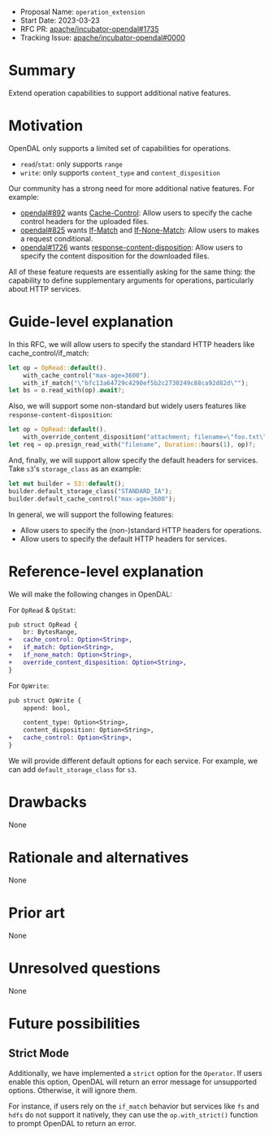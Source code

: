 - Proposal Name: `operation_extension`
- Start Date: 2023-03-23
- RFC PR: [apache/incubator-opendal#1735](https://github.com/apache/incubator-opendal/pull/1735)
- Tracking Issue: [apache/incubator-opendal#0000](https://github.com/apache/incubator-opendal/issues/0000)

# Summary

Extend operation capabilities to support additional native features.

# Motivation

OpenDAL only supports a limited set of capabilities for operations.

- `read`/`stat`: only supports `range`
- `write`: only supports `content_type` and `content_disposition`

Our community has a strong need for more additional native features. For example:

- [opendal#892](https://github.com/apache/incubator-opendal/issues/892) wants [Cache-Control](https://developer.mozilla.org/en-US/docs/Web/HTTP/Headers/Cache-Control): Allow users to specify the cache control headers for the uploaded files.
- [opendal#825](https://github.com/apache/incubator-opendal/issues/825) wants [If-Match](https://developer.mozilla.org/en-US/docs/Web/HTTP/Headers/If-Match) and [If-None-Match](https://developer.mozilla.org/en-US/docs/Web/HTTP/Headers/If-None-Match): Allow users to makes a request conditional.
- [opendal#1726](https://github.com/apache/incubator-opendal/issues/1726) wants [response-content-disposition](https://docs.aws.amazon.com/AmazonS3/latest/API/API_GetObject.html): Allow users to specify the content disposition for the downloaded files.

All of these feature requests are essentially asking for the same thing: the capability to define supplementary arguments for operations, particularly about HTTP services.

# Guide-level explanation

In this RFC, we will allow users to specify the standard HTTP headers like cache_control/if_match:

```rust
let op = OpRead::default().
    with_cache_control("max-age=3600").
    with_if_match("\"bfc13a64729c4290ef5b2c2730249c88ca92d82d\"");
let bs = o.read_with(op).await?;
```

Also, we will support some non-standard but widely users features like `response-content-disposition`:

```rust
let op = OpRead::default().
    with_override_content_disposition("attachment; filename=\"foo.txt\"");
let req = op.presign_read_with("filename", Duration::hours(1), op)?;
```

And, finally, we will support allow specify the default headers for services. Take `s3`'s `storage_class` as an example:

```rust
let mut builder = S3::default();
builder.default_storage_class("STANDARD_IA");
builder.default_cache_control("max-age=3600");
```

In general, we will support the following features:

- Allow users to specify the (non-)standard HTTP headers for operations.
- Allow users to specify the default HTTP headers for services.

# Reference-level explanation

We will make the following changes in OpenDAL:

For `OpRead` & `OpStat`:

```diff
pub struct OpRead {
    br: BytesRange,
+   cache_control: Option<String>,
+   if_match: Option<String>,
+   if_none_match: Option<String>,
+   override_content_disposition: Option<String>,
}
```

For `OpWrite`:

```diff
pub struct OpWrite {
    append: bool,

    content_type: Option<String>,
    content_disposition: Option<String>,
+   cache_control: Option<String>,
}
```

We will provide different default options for each service. For example, we can add `default_storage_class` for `s3`.


# Drawbacks

None

# Rationale and alternatives

None

# Prior art

None

# Unresolved questions

None

# Future possibilities

## Strict Mode

Additionally, we have implemented a `strict` option for the `Operator`. If users enable this option, OpenDAL will return an error message for unsupported options. Otherwise, it will ignore them.

For instance, if users rely on the `if_match` behavior but services like `fs` and `hdfs` do not support it natively, they can use the `op.with_strict()` function to prompt OpenDAL to return an error.
